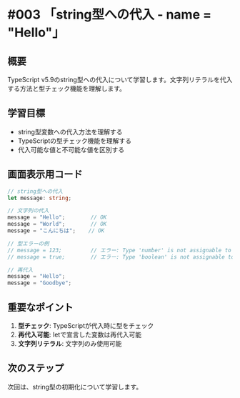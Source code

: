 # #003 「string型への代入 - name = "Hello"」

## 概要
TypeScript v5.9のstring型への代入について学習します。文字列リテラルを代入する方法と型チェック機能を理解します。

## 学習目標
- string型変数への代入方法を理解する
- TypeScriptの型チェック機能を理解する
- 代入可能な値と不可能な値を区別する

## 画面表示用コード

```typescript
// string型への代入
let message: string;

// 文字列の代入
message = "Hello";        // OK
message = "World";        // OK
message = "こんにちは";    // OK

// 型エラーの例
// message = 123;         // エラー: Type 'number' is not assignable to type 'string'
// message = true;        // エラー: Type 'boolean' is not assignable to type 'string'

// 再代入
message = "Hello";
message = "Goodbye";
```

## 重要なポイント
1. **型チェック**: TypeScriptが代入時に型をチェック
2. **再代入可能**: letで宣言した変数は再代入可能
3. **文字列リテラル**: 文字列のみ使用可能

## 次のステップ
次回は、string型の初期化について学習します。

